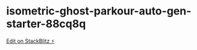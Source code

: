 # isometric-ghost-parkour-auto-gen-starter-88cq8q

[Edit on StackBlitz ⚡️](https://stackblitz.com/edit/isometric-ghost-parkour-auto-gen-starter-88cq8q)